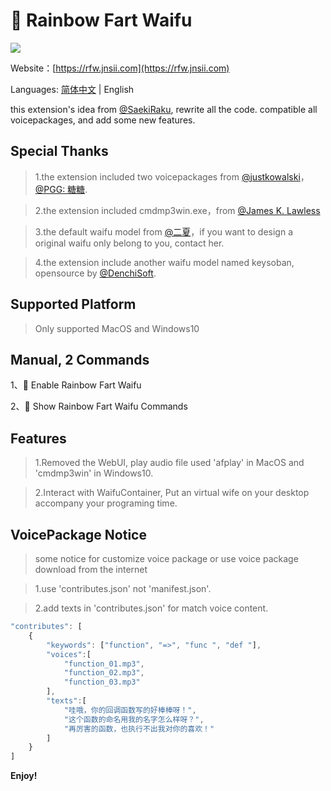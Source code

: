 # 🌈 Rainbow Fart Waifu
![](https://s1.ax1x.com/2020/08/17/deB1yV.gif)

Website：[https://rfw.jnsii.com](https://rfw.jnsii.com)

Languages: [简体中文](./README.zh.md) | English

this extension's idea from [@SaekiRaku](https://github.com/SaekiRaku/vscode-rainbow-fart), rewrite all the code. compatible all voicepackages, and add some new features.

## Special Thanks

> 1.the extension included two voicepackages from [@justkowalski](https://github.com/JustKowalski)，[@PGG: 糖糖](https://github.com/heixiaobai/rainbow-fart-voice-pack).

> 2.the extension included cmdmp3win.exe，from [@James K. Lawless](http://jiml.us)

> 3.the default waifu model from [@二夏](https://erxia207.lofter.com)，if you want to design a original waifu only belong to you, contact her.

> 4.the extension include another waifu model named keysoban, opensource by [@DenchiSoft](https://twitter.com/DenchiSoft/status/1036017773011525632).

## Supported Platform

> Only supported MacOS and Windows10

## Manual, 2 Commands

1、🌈 Enable Rainbow Fart Waifu

2、🌈 Show Rainbow Fart Waifu Commands

## Features

> 1.Removed the WebUI, play audio file used 'afplay' in MacOS and 'cmdmp3win' in Windows10.

> 2.Interact with WaifuContainer, Put an virtual wife on your desktop accompany your programing time.

## VoicePackage Notice
> some notice for customize voice package or use voice package download from the internet

> 1.use 'contributes.json' not 'manifest.json'.

> 2.add texts in 'contributes.json' for match voice content.

~~~~javascript
"contributes": [
    {
        "keywords": ["function", "=>", "func ", "def "],
        "voices":[
            "function_01.mp3",
            "function_02.mp3",
            "function_03.mp3"
        ],
        "texts":[
            "哇哦，你的回调函数写的好棒棒呀！",
            "这个函数的命名用我的名字怎么样呀？",
            "再厉害的函数，也执行不出我对你的喜欢！"
        ]
    }
]
~~~~


**Enjoy!**
